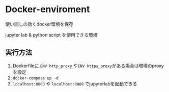 # Docker-enviroment
使い回しの効くdocker環境を保存

jupyter lab & python script を使用できる環境

## 実行方法

1. Dockerfileに  `ENV http_proxy`  や`ENV https_proxy`がある場合は環境のproxyを設定
2. `docker-compose up -d`
3. `localhost:8000` や `localhost:8888` でjupyterlabを起動できる
